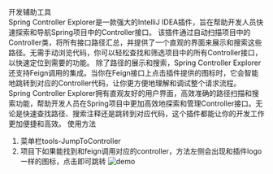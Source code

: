 开发辅助工具 <br>
Spring Controller Explorer是一款强大的IntelliJ IDEA插件，旨在帮助开发人员快速探索和导航Spring项目中的Controller接口。
该插件通过自动扫描项目中的Controller类，将所有接口路径汇总，并提供了一个直观的界面来展示和搜索这些路径。无需手动浏览代码，你可以轻松查找和筛选项目中的所有Controller接口，以快速定位到需要的功能。
除了路径的展示和搜索，Spring Controller Explorer还支持Feign调用的集成。当你在Feign接口上点击插件提供的图标时，它会智能地跳转到对应的Controller代码，让你更方便地理解和调试整个请求流程。
Spring Controller Explorer拥有直观友好的用户界面，高效准确的路径扫描和搜索功能，帮助开发人员在Spring项目中更加高效地探索和管理Controller接口。无论是快速查找路径、搜索注释还是跳转到对应代码，这个插件都能让你的开发工作更加便捷和高效。
使用方法
1. 菜单栏tools-JumpToController
2. 项目下如果能找到和feign调用对应的controller，方法左侧会出现和插件logo一样的图标，点击即可跳转
   ![demo](https://cdn.staticaly.com/gh/pxpy/img@master/demo.2ha2tvt8xh40.gif)